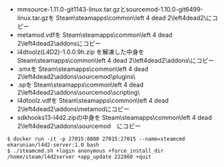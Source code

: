 - mmsource-1.11.0-git1143-linux.tar.gzとsourcemod-1.10.0-git6499-linux.tar.gzを
  Steam\steamapps\common\left 4 dead 2\left4dead2\にコピー 
- metamod.vdfを
  Steam\steamapps\common\left 4 dead 2\left4dead2\addonsにコピー
- l4dtoolz(L4D2)-1.0.0.9h.zip を解凍した中身を
  Steam\steamapps\common\left 4 dead 2\left4dead2\addons\にコピー
- .smxを
  Steam\steamapps\common\left 4 dead 2\left4dead2\addons\sourcemod\plugins\
- .spを
  Steam\steamapps\common\left 4 dead 2\left4dead2\addons\sourcemod\scripting\
- l4dtoolz.vdfを
  Steam\steamapps\common\left 4 dead 2\left4dead2\addons\metamodにコピー
- sdkhooks13-l4d2.zipの中身を
  Steam\steamapps\common\left 4 dead 2\left4dead2\addons\sourcemod　にコピー

```console
$ docker run -it -p 27015:8080 27015:27015 --name=steamcmd ekarunian/l4d2-server:1.0 bash
$ ./steamcmd.sh +login anonymous +force_install_dir /home/steam/l4d2server +app_update 222860 +quit
```